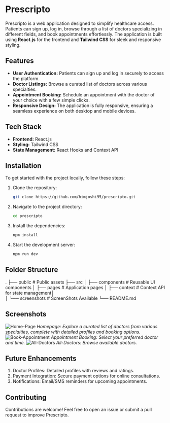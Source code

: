 # Prescripto

Prescripto is a web application designed to simplify healthcare access. Patients can sign up, log in, browse through a list of doctors specializing in different fields, and book appointments effortlessly. The application is built using **React.js** for the frontend and **Tailwind CSS** for sleek and responsive styling.

## Features

- **User Authentication:** Patients can sign up and log in securely to access the platform.
- **Doctor Listings:** Browse a curated list of doctors across various specialties.
- **Appointment Booking:** Schedule an appointment with the doctor of your choice with a few simple clicks.
- **Responsive Design:** The application is fully responsive, ensuring a seamless experience on both desktop and mobile devices.

## Tech Stack

- **Frontend:** React.js
- **Styling:** Tailwind CSS
- **State Management:** React Hooks and Context API

## Installation

To get started with the project locally, follow these steps:

1. Clone the repository:
   ```bash
   git clone https://github.com/himjoshi95/prescripto.git
   ```
2. Navigate to the project directory:
    ```bash
   cd prescripto
   ```
3. Install the dependencies:
    ```bash
   npm install
   ```
4. Start the development server:
    ```bash
   npm run dev
   ```

## Folder Structure
.
├── public              # Public assets
├── src
│   ├── components      # Reusable UI components
│   ├── pages           # Application pages
│   ├── context         # Context API for state management│  
│   └── screenshots     # ScreenShots Available
└── README.md

## Screenshots

![Home-Page](./screenshots/home-page.jpg)
*Homepage: Explore a curated list of doctors from various specialties, complete with detailed profiles and booking options.*
![Book-Appointment](./screenshots/appointment.jpg)
*Appointment Booking: Select your preferred doctor and time.*
![All-Doctors](./screenshots/all-doctors.jpg)
*All-Doctors: Browse available doctors.*

## Future Enhancements
1. Doctor Profiles: Detailed profiles with reviews and ratings.
2. Payment Integration: Secure payment options for online consultations.
3. Notifications: Email/SMS reminders for upcoming appointments.

## Contributing
Contributions are welcome! Feel free to open an issue or submit a pull request to improve Prescripto.
